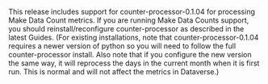 This release includes support for counter-processor-0.1.04 for processing Make Data Count metrics. If you are running Make Data Counts support, you should reinstall/reconfigure counter-processor as described in the latest Guides. (For existing installations, note that counter-processor-0.1.04 requires a newer version of python so you will need to follow the full counter-processor install. Also note that if you configure the new version the same way, it will reprocess the days in the current month when it is first run. This is normal and will not affect the metrics in Dataverse.)

